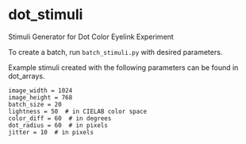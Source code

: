 # dot_stimuli
Stimuli Generator for Dot Color Eyelink Experiment

To create a batch, run ```batch_stimuli.py``` with desired parameters.

Example stimuli created with the following parameters can be found in dot_arrays.
```
image_width = 1024
image_height = 768
batch_size = 20
lightness = 50  # in CIELAB color space
color_diff = 60  # in degrees
dot_radius = 60  # in pixels
jitter = 10  # in pixels
```
